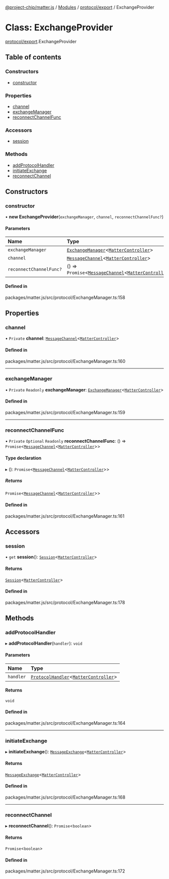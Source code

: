 [@project-chip/matter.js](../README.md) / [Modules](../modules.md) / [protocol/export](../modules/protocol_export.md) / ExchangeProvider

# Class: ExchangeProvider

[protocol/export](../modules/protocol_export.md).ExchangeProvider

## Table of contents

### Constructors

- [constructor](protocol_export.ExchangeProvider.md#constructor)

### Properties

- [channel](protocol_export.ExchangeProvider.md#channel)
- [exchangeManager](protocol_export.ExchangeProvider.md#exchangemanager)
- [reconnectChannelFunc](protocol_export.ExchangeProvider.md#reconnectchannelfunc)

### Accessors

- [session](protocol_export.ExchangeProvider.md#session)

### Methods

- [addProtocolHandler](protocol_export.ExchangeProvider.md#addprotocolhandler)
- [initiateExchange](protocol_export.ExchangeProvider.md#initiateexchange)
- [reconnectChannel](protocol_export.ExchangeProvider.md#reconnectchannel)

## Constructors

### constructor

• **new ExchangeProvider**(`exchangeManager`, `channel`, `reconnectChannelFunc?`)

#### Parameters

| Name | Type |
| :------ | :------ |
| `exchangeManager` | [`ExchangeManager`](protocol_export.ExchangeManager.md)<[`MatterController`](export._internal_.MatterController.md)\> |
| `channel` | [`MessageChannel`](protocol_export.MessageChannel.md)<[`MatterController`](export._internal_.MatterController.md)\> |
| `reconnectChannelFunc?` | () => `Promise`<[`MessageChannel`](protocol_export.MessageChannel.md)<[`MatterController`](export._internal_.MatterController.md)\>\> |

#### Defined in

packages/matter.js/src/protocol/ExchangeManager.ts:158

## Properties

### channel

• `Private` **channel**: [`MessageChannel`](protocol_export.MessageChannel.md)<[`MatterController`](export._internal_.MatterController.md)\>

#### Defined in

packages/matter.js/src/protocol/ExchangeManager.ts:160

___

### exchangeManager

• `Private` `Readonly` **exchangeManager**: [`ExchangeManager`](protocol_export.ExchangeManager.md)<[`MatterController`](export._internal_.MatterController.md)\>

#### Defined in

packages/matter.js/src/protocol/ExchangeManager.ts:159

___

### reconnectChannelFunc

• `Private` `Optional` `Readonly` **reconnectChannelFunc**: () => `Promise`<[`MessageChannel`](protocol_export.MessageChannel.md)<[`MatterController`](export._internal_.MatterController.md)\>\>

#### Type declaration

▸ (): `Promise`<[`MessageChannel`](protocol_export.MessageChannel.md)<[`MatterController`](export._internal_.MatterController.md)\>\>

##### Returns

`Promise`<[`MessageChannel`](protocol_export.MessageChannel.md)<[`MatterController`](export._internal_.MatterController.md)\>\>

#### Defined in

packages/matter.js/src/protocol/ExchangeManager.ts:161

## Accessors

### session

• `get` **session**(): [`Session`](../interfaces/session_export.Session.md)<[`MatterController`](export._internal_.MatterController.md)\>

#### Returns

[`Session`](../interfaces/session_export.Session.md)<[`MatterController`](export._internal_.MatterController.md)\>

#### Defined in

packages/matter.js/src/protocol/ExchangeManager.ts:178

## Methods

### addProtocolHandler

▸ **addProtocolHandler**(`handler`): `void`

#### Parameters

| Name | Type |
| :------ | :------ |
| `handler` | [`ProtocolHandler`](../interfaces/protocol_export.ProtocolHandler.md)<[`MatterController`](export._internal_.MatterController.md)\> |

#### Returns

`void`

#### Defined in

packages/matter.js/src/protocol/ExchangeManager.ts:164

___

### initiateExchange

▸ **initiateExchange**(): [`MessageExchange`](protocol_export.MessageExchange.md)<[`MatterController`](export._internal_.MatterController.md)\>

#### Returns

[`MessageExchange`](protocol_export.MessageExchange.md)<[`MatterController`](export._internal_.MatterController.md)\>

#### Defined in

packages/matter.js/src/protocol/ExchangeManager.ts:168

___

### reconnectChannel

▸ **reconnectChannel**(): `Promise`<`boolean`\>

#### Returns

`Promise`<`boolean`\>

#### Defined in

packages/matter.js/src/protocol/ExchangeManager.ts:172
